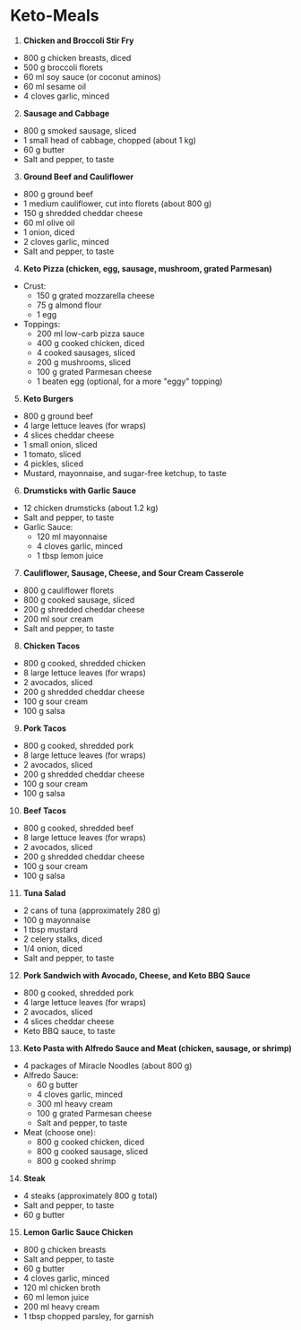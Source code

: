 # Keto-Meals
1. **Chicken and Broccoli Stir Fry**
- 800 g chicken breasts, diced
- 500 g broccoli florets
- 60 ml soy sauce (or coconut aminos)
- 60 ml sesame oil
- 4 cloves garlic, minced

2. **Sausage and Cabbage**
- 800 g smoked sausage, sliced
- 1 small head of cabbage, chopped (about 1 kg)
- 60 g butter
- Salt and pepper, to taste

3. **Ground Beef and Cauliflower**
- 800 g ground beef
- 1 medium cauliflower, cut into florets (about 800 g)
- 150 g shredded cheddar cheese
- 60 ml olive oil
- 1 onion, diced
- 2 cloves garlic, minced
- Salt and pepper, to taste

4. **Keto Pizza (chicken, egg, sausage, mushroom, grated Parmesan)**
- Crust:
  - 150 g grated mozzarella cheese
  - 75 g almond flour
  - 1 egg
- Toppings:
  - 200 ml low-carb pizza sauce
  - 400 g cooked chicken, diced
  - 4 cooked sausages, sliced
  - 200 g mushrooms, sliced
  - 100 g grated Parmesan cheese
  - 1 beaten egg (optional, for a more "eggy" topping)

5. **Keto Burgers**
- 800 g ground beef
- 4 large lettuce leaves (for wraps)
- 4 slices cheddar cheese
- 1 small onion, sliced
- 1 tomato, sliced
- 4 pickles, sliced
- Mustard, mayonnaise, and sugar-free ketchup, to taste

6. **Drumsticks with Garlic Sauce**
- 12 chicken drumsticks (about 1.2 kg)
- Salt and pepper, to taste
- Garlic Sauce:
  - 120 ml mayonnaise
  - 4 cloves garlic, minced
  - 1 tbsp lemon juice

7. **Cauliflower, Sausage, Cheese, and Sour Cream Casserole**
- 800 g cauliflower florets
- 800 g cooked sausage, sliced
- 200 g shredded cheddar cheese
- 200 ml sour cream
- Salt and pepper, to taste

8. **Chicken Tacos**
- 800 g cooked, shredded chicken
- 8 large lettuce leaves (for wraps)
- 2 avocados, sliced
- 200 g shredded cheddar cheese
- 100 g sour cream
- 100 g salsa

9. **Pork Tacos**
- 800 g cooked, shredded pork
- 8 large lettuce leaves (for wraps)
- 2 avocados, sliced
- 200 g shredded cheddar cheese
- 100 g sour cream
- 100 g salsa

10. **Beef Tacos**
- 800 g cooked, shredded beef
- 8 large lettuce leaves (for wraps)
- 2 avocados, sliced
- 200 g shredded cheddar cheese
- 100 g sour cream
- 100 g salsa

11. **Tuna Salad**
- 2 cans of tuna (approximately 280 g)
- 100 g mayonnaise
- 1 tbsp mustard
- 2 celery stalks, diced
- 1/4 onion, diced
- Salt and pepper, to taste

12. **Pork Sandwich with Avocado, Cheese, and Keto BBQ Sauce**
- 800 g cooked, shredded pork
- 4 large lettuce leaves (for wraps)
- 2 avocados, sliced
- 4 slices cheddar cheese
- Keto BBQ sauce, to taste

13. **Keto Pasta with Alfredo Sauce and Meat (chicken, sausage, or shrimp)**
- 4 packages of Miracle Noodles (about 800 g)
- Alfredo Sauce:
  - 60 g butter
  - 4 cloves garlic, minced
  - 300 ml heavy cream
  - 100 g grated Parmesan cheese
  - Salt and pepper, to taste
- Meat (choose one):
  - 800 g cooked chicken, diced
  - 800 g cooked sausage, sliced
  - 800 g cooked shrimp

14. **Steak**
- 4 steaks (approximately 800 g total)
- Salt and pepper, to taste
- 60 g butter

15. **Lemon Garlic Sauce Chicken**
- 800 g chicken breasts
- Salt and pepper, to taste
- 60 g butter
- 4 cloves garlic, minced
- 120 ml chicken broth
- 60 ml lemon juice
- 200 ml heavy cream
- 1 tbsp chopped parsley, for garnish
